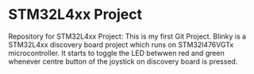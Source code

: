 # STM32L4xx Project
Repository for STM32L4xx Project:
This is my first Git Project.
Blinky is a STM32L4xx discovery board project which runs on STM32l476VGTx microcontroller.
It starts to toggle the LED betwwen red and green whenever centre button of the joystick on discovery board is pressed.

